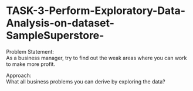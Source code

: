 # TASK-3-Perform-Exploratory-Data-Analysis-on-dataset-SampleSuperstore-      
Problem Statement:     
As a business manager, try to find out the weak areas where you can work to make more profit.        

Approach:           
What all business problems you can derive by exploring the data?
